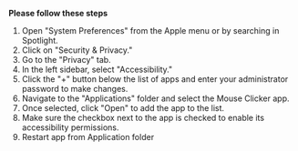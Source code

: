 **Please follow these steps**

1. Open "System Preferences" from the Apple menu or by searching in Spotlight.
2. Click on "Security & Privacy."
3. Go to the "Privacy" tab.
4. In the left sidebar, select "Accessibility."
5. Click the "+" button below the list of apps and enter your administrator password to make changes.
6. Navigate to the "Applications" folder and select the Mouse Clicker app.
7. Once selected, click "Open" to add the app to the list.
8. Make sure the checkbox next to the app is checked to enable its accessibility permissions.
9. Restart app from Application folder
